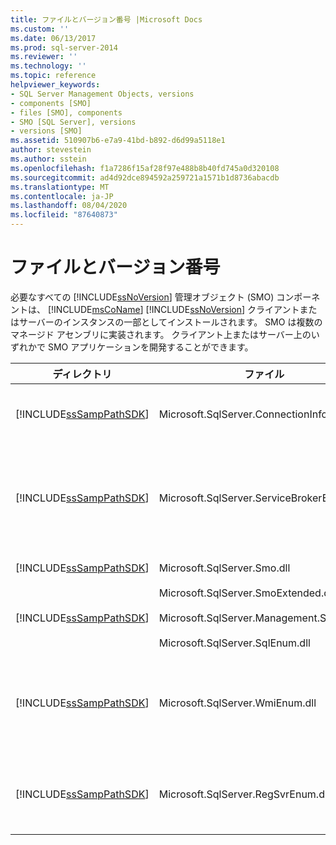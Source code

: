 ```yaml
---
title: ファイルとバージョン番号 |Microsoft Docs
ms.custom: ''
ms.date: 06/13/2017
ms.prod: sql-server-2014
ms.reviewer: ''
ms.technology: ''
ms.topic: reference
helpviewer_keywords:
- SQL Server Management Objects, versions
- components [SMO]
- files [SMO], components
- SMO [SQL Server], versions
- versions [SMO]
ms.assetid: 510907b6-e7a9-41bd-b892-d6d99a5118e1
author: stevestein
ms.author: sstein
ms.openlocfilehash: f1a7286f15af28f97e488b8b40fd745a0d320108
ms.sourcegitcommit: ad4d92dce894592a259721a1571b1d8736abacdb
ms.translationtype: MT
ms.contentlocale: ja-JP
ms.lasthandoff: 08/04/2020
ms.locfileid: "87640873"
---
```

# <a name="files-and-version-numbers"></a>ファイルとバージョン番号
  必要なすべての [!INCLUDE[ssNoVersion](../../includes/ssnoversion-md.md)] 管理オブジェクト (SMO) コンポーネントは、 [!INCLUDE[msCoName](../../includes/msconame-md.md)] [!INCLUDE[ssNoVersion](../../includes/ssnoversion-md.md)] クライアントまたはサーバーのインスタンスの一部としてインストールされます。 SMO は複数のマネージド アセンブリに実装されます。 クライアント上またはサーバー上のいずれかで SMO アプリケーションを開発することができます。  
  
|ディレクトリ|ファイル|説明|  
|---------------|----------|-----------------|  
|[!INCLUDE[ssSampPathSDK](../../includes/sssamppathsdk-md.md)]|Microsoft.SqlServer.ConnectionInfo.dll|[!INCLUDE[ssNoVersion](../../includes/ssnoversion-md.md)] のインスタンスへの接続のサポートが含まれています。|  
|[!INCLUDE[ssSampPathSDK](../../includes/sssamppathsdk-md.md)]|Microsoft.SqlServer.ServiceBrokerEnum.dll|[!INCLUDE[msCoName](../../includes/msconame-md.md)] Service Broker のプログラミングのサポートが含まれています。 Service Broker にアクセスするプログラムにのみ必要です。|  
|[!INCLUDE[ssSampPathSDK](../../includes/sssamppathsdk-md.md)]|Microsoft.SqlServer.Smo.dll|SMO クラスの大部分が含まれます。|  
|[!INCLUDE[ssSampPathSDK](../../includes/sssamppathsdk-md.md)]|Microsoft.SqlServer.SmoExtended.dll<br /><br /> Microsoft.SqlServer.Management.Sdk.Sfc.dll<br /><br /> Microsoft.SqlServer.SqlEnum.dll|SMO クラスのサポートが含まれています。|  
|[!INCLUDE[ssSampPathSDK](../../includes/sssamppathsdk-md.md)]|Microsoft.SqlServer.WmiEnum.dll|Windows Management Instrumentation (WMI) プロバイダー クラスが含まれています。 WMI プロバイダー クラスを使用するプログラムにのみ必要です。|  
|[!INCLUDE[ssSampPathSDK](../../includes/sssamppathsdk-md.md)]|Microsoft.SqlServer.RegSvrEnum.dll|登録済みサーバー クラスが含まれています。 登録済みサーバー クラスを使用するプログラムにのみ必要です。|  
  
  
